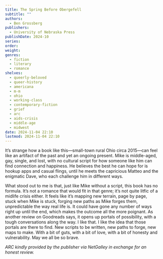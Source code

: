 ```yaml
---
title: The Spring Before Obergefell
subtitle: ""
authors:
  - Ben Grossberg
publishers:
  - University of Nebraska Press
publishDate: 2024-10
series: 
order: 
weight: 
genres:
  - fiction
  - literary
  - romance
shelves:
  - queerly-beloved
  - queer-history
  - americana
  - m-m
  - ohio
  - working-class
  - contemporary-fiction
  - grief
  - arc
  - aids-crisis
  - middle-age
  - midwest
date: 2024-11-04 22:10
lastmod: 2024-11-04 22:10
---
```

It’s strange how a book like this—small-town rural Ohio circa 2015—can feel like an artifact of the past and yet an ongoing present. Mike is middle-aged, gay, single, and lost, with no cultural script for how someone like him can find connection and happiness. He believes the best he can hope for is hookup apps and casual flings, until he meets the capricious Matteo and the enigmatic Dave, who each challenge him in different ways.  
  
What stood out to me is that, just like Mike without a script, this book has no formula. It’s not a romance that would fit in that genre; it’s not quite litfic of a midlife crisis either. It feels like it’s mapping new terrain, page by page, stuck when Mike is stuck, forging new paths as Mike forges them, unpredictable the way real life is. It could have gone any number of ways right up until the end, which makes the outcome all the more poignant. As another review on Goodreads says, it opens up portals of possibility, with a tough conversations along the way. I like that. I like the idea that those portals are there to find. New scripts to be written, new paths to forge, new maps to make. With a bit of guts, with a bit of love, with a bit of honesty and vulnerability. May we all be so brave.

*ARC kindly provided by the publisher via NetGalley in exchange for an honest review.*
